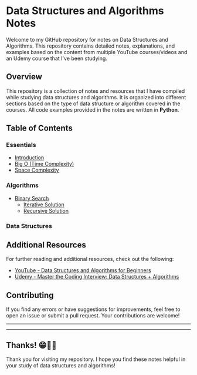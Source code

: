 # Data Structures and Algorithms Notes

Welcome to my GitHub repository for notes on Data Structures and Algorithms. This repository contains detailed notes, explanations, and examples based on the content from multiple YouTube courses/videos and an Udemy course that I've been studying.

## Overview

This repository is a collection of notes and resources that I have compiled while studying data structures and algorithms. It is organized into different sections based on the type of data structure or algorithm covered in the courses. All code examples provided in the notes are written in **Python**.

## Table of Contents
### Essentials
- [Introduction](./Essentials/Introduction%20to%20Algorithms.md)
- [Big O (Time Complexity)](./Essentials/Big%20O.md)
- [Space Complexity](./Essentials/Space%20Complexity.md)

### Algorithms
- [Binary Search](./Algorithms/Binary%20Search.md)
    - [Iterative Solution](./Code/binary_search.py)
    - [Recursive Solution](./Code/recursive_binary_search.py)


### Data Structures


## Additional Resources

For further reading and additional resources, check out the following:

- [YouTube - Data Structures and Algorithms for Beginners](https://www.youtube.com/watch?v=8hly31xKli0)
- [Udemy - Master the Coding Interview: Data Structures + Algorithms](https://www.udemy.com/share/1013ja3@UoZnITuqjtzEvWtIWAPkTkKDdnCKbZDZO1xzrP6dz5BwieghiM_Rjx2so8TVlhL6/)

## Contributing
If you find any errors or have suggestions for improvements, feel free to open an issue or submit a pull request. Your contributions are welcome!


---
---
## Thanks! 😁👋🏽
Thank you for visiting my repository. I hope you find these notes helpful in your study of data structures and algorithms!